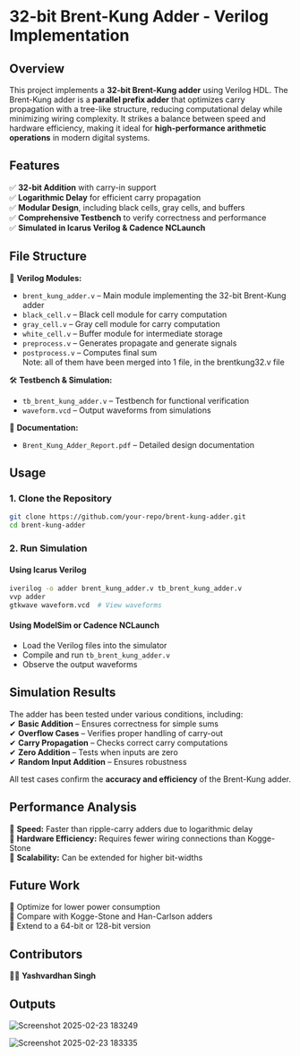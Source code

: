 # **32-bit Brent-Kung Adder - Verilog Implementation**

## **Overview**  
This project implements a **32-bit Brent-Kung adder** using Verilog HDL. The Brent-Kung adder is a **parallel prefix adder** that optimizes carry propagation with a tree-like structure, reducing computational delay while minimizing wiring complexity. It strikes a balance between speed and hardware efficiency, making it ideal for **high-performance arithmetic operations** in modern digital systems.  

## **Features**  
✅ **32-bit Addition** with carry-in support  
✅ **Logarithmic Delay** for efficient carry propagation  
✅ **Modular Design**, including black cells, gray cells, and buffers  
✅ **Comprehensive Testbench** to verify correctness and performance  
✅ **Simulated in Icarus Verilog & Cadence NCLaunch**  

## **File Structure**  

📂 **Verilog Modules:**  
- `brent_kung_adder.v` – Main module implementing the 32-bit Brent-Kung adder  
- `black_cell.v` – Black cell module for carry computation  
- `gray_cell.v` – Gray cell module for carry computation  
- `white_cell.v` – Buffer module for intermediate storage  
- `preprocess.v` – Generates propagate and generate signals  
- `postprocess.v` – Computes final sum  
Note: all of them have been merged into 1 file, in the brentkung32.v file

🛠 **Testbench & Simulation:**  
- `tb_brent_kung_adder.v` – Testbench for functional verification  
- `waveform.vcd` – Output waveforms from simulations  

📄 **Documentation:**  
- `Brent_Kung_Adder_Report.pdf` – Detailed design documentation  

## **Usage**  

### **1. Clone the Repository**  
```sh
git clone https://github.com/your-repo/brent-kung-adder.git
cd brent-kung-adder
```

### **2. Run Simulation**  
#### **Using Icarus Verilog**  
```sh
iverilog -o adder brent_kung_adder.v tb_brent_kung_adder.v
vvp adder
gtkwave waveform.vcd  # View waveforms
```
#### **Using ModelSim or Cadence NCLaunch**  
- Load the Verilog files into the simulator  
- Compile and run `tb_brent_kung_adder.v`  
- Observe the output waveforms  

## **Simulation Results**  
The adder has been tested under various conditions, including:  
✔ **Basic Addition** – Ensures correctness for simple sums  
✔ **Overflow Cases** – Verifies proper handling of carry-out  
✔ **Carry Propagation** – Checks correct carry computations  
✔ **Zero Addition** – Tests when inputs are zero  
✔ **Random Input Addition** – Ensures robustness  

All test cases confirm the **accuracy and efficiency** of the Brent-Kung adder.  

## **Performance Analysis**  
🔹 **Speed:** Faster than ripple-carry adders due to logarithmic delay  
🔹 **Hardware Efficiency:** Requires fewer wiring connections than Kogge-Stone  
🔹 **Scalability:** Can be extended for higher bit-widths  

## **Future Work**  
🚀 Optimize for lower power consumption  
🚀 Compare with Kogge-Stone and Han-Carlson adders  
🚀 Extend to a 64-bit or 128-bit version  

## **Contributors**  
👨‍💻 **Yashvardhan Singh**  

## **Outputs**
![Screenshot 2025-02-23 183249](https://github.com/user-attachments/assets/e1157cca-9b06-4e92-8b94-17b96a2a1a8e)

![Screenshot 2025-02-23 183335](https://github.com/user-attachments/assets/2d7e3328-1b45-44a8-a21f-118686da5856)



